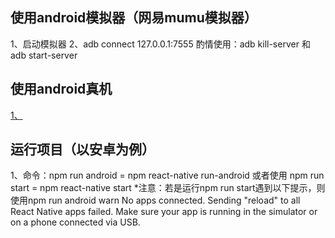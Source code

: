 ## 使用android模拟器（网易mumu模拟器）
1、启动模拟器
2、adb connect 127.0.0.1:7555
酌情使用：adb kill-server   和   adb start-server

## 使用android真机
[1、](https://reactnative.cn/docs/running-on-device)


## 运行项目（以安卓为例）
1、命令：npm run android = npm react-native run-android  或者使用  npm run start  =  npm react-native start
*注意：若是运行npm run start遇到以下提示，则使用npm run android
warn No apps connected. Sending "reload" to all React Native apps failed. Make sure your app is running in the simulator or
on a phone connected via USB.
